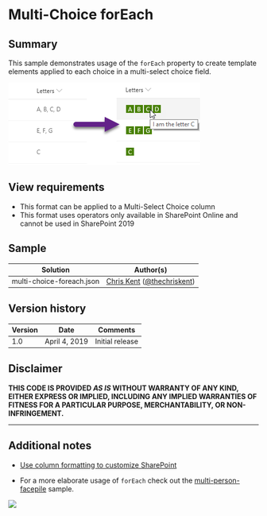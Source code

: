 # Multi-Choice forEach

## Summary
This sample demonstrates usage of the `forEach` property to create template elements applied to each choice in a multi-select choice field.


![screenshot of the sample](./assets/screenshot.png)

## View requirements
- This format can be applied to a Multi-Select Choice column
- This format uses operators only available in SharePoint Online and cannot be used in SharePoint 2019

## Sample

Solution|Author(s)
--------|---------
multi-choice-foreach.json | [Chris Kent](https://github.com/thechriskent) ([@thechriskent](https://twitter.com/thechriskent))

## Version history

Version|Date|Comments
-------|----|--------
1.0|April 4, 2019|Initial release

## Disclaimer
**THIS CODE IS PROVIDED *AS IS* WITHOUT WARRANTY OF ANY KIND, EITHER EXPRESS OR IMPLIED, INCLUDING ANY IMPLIED WARRANTIES OF FITNESS FOR A PARTICULAR PURPOSE, MERCHANTABILITY, OR NON-INFRINGEMENT.**

---

## Additional notes

- [Use column formatting to customize SharePoint](https://docs.microsoft.com/en-us/sharepoint/dev/declarative-customization/column-formatting)

- For a more elaborate usage of `forEach` check out the [multi-person-facepile](../multi-person-facepile) sample.

<img src="https://pnptelemetry.azurewebsites.net/list-formatting/column-samples/multi-choice-foreach" />